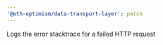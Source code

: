 ```yaml
---
'@eth-optimism/data-transport-layer': patch
---
```


Logs the error stacktrace for a failed HTTP request
